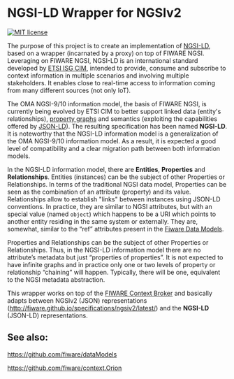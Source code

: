 # NGSI-LD Wrapper for NGSIv2

[![MIT license][license-image]][license-url]

The purpose of this project is to create an implementation of [NGSI-LD](https://docbox.etsi.org/ISG/CIM/Open/ISG_CIM_NGSI-LD_API_Draft_for_public_review.pdf), based on a wrapper (incarnated by a proxy) on top of FIWARE NGSI. Leveraging on FIWARE NGSI, NGSI-LD is an international standard developed by [ETSI ISG CIM](https://portal.etsi.org/tb.aspx?tbid=854&SubTB=854), intended to provide, consume and subscribe to context information in multiple scenarios and involving multiple stakeholders. It enables close to real-time access to information coming from many different sources (not only IoT). 

The OMA NGSI-9/10 information model, the basis of FIWARE NGSI, is currently being evolved by ETSI CIM to better support linked data (entity's relationships), [property graphs](https://neo4j.com/lp/book-graph-databases/) and semantics (exploiting the capabilities offered by [JSON-LD](https://json-ld.org/primer/latest/)).  The resulting specification has been named **NGSI-LD**. It is noteworthy that the NGSI-LD information model is a generalization of the OMA NGSI-9/10 information model. As a result, it is expected a good level of compatibility and a clear migration path between both information models.  

In the NGSI-LD information model, there are **Entities**, **Properties** and **Relationships**. Entities (instances) can be the subject of other Properties or Relationships. In terms of the traditional NGSI data model, Properties can be seen as the combination of an attribute (property) and its value. Relationships allow to establish "links" between instances using JSON-LD conventions. In practice, they are similar to NGSI attributes, but with an special value (named `object`) which happens to be a URI which points to another entity residing in the same system or externally. They are, somewhat, similar to the “ref” attributes present in the [Fiware Data Models](http://schema.fiware.org).

Properties and Relationships can be the subject of other Properties or Relationships. Thus, in the NGSI-LD information model there are no attribute’s metadata but just “properties of properties”. It is not expected to have infinite graphs and in practice only one or two levels of property or relationship “chaining” will happen. Typically, there will be one, equivalent to the NGSI metadata abstraction. 

This wrapper works on top of the [FIWARE Context Broker](https://github.com/fiware/context.Orion) and basically adapts between NGSIv2 (JSON) representations (http://fiware.github.io/specifications/ngsiv2/latest/) and the **NGSI-LD** (JSON-LD) representations.

## See also:

https://github.com/fiware/dataModels

https://github.com/fiware/context.Orion

[license-image]: https://img.shields.io/badge/license-MIT-blue.svg
[license-url]: LICENSE
